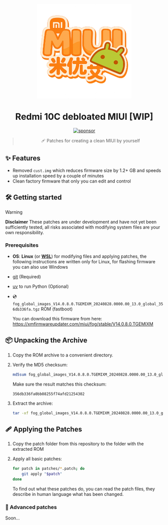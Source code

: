 <!-- markdownlint-disable first-line-h1 -->
<!-- markdownlint-capture -->
<!-- markdownlint-disable no-inline-html -->
<div align="center">

  <img src="assets/hero.png" alt="MIUI" width="300">

  <!-- markdownlint-disable-next-line heading-start-left -->
  # Redmi 10C debloated MIUI \[WIP\]

  [![sponsor](https://img.shields.io/badge/sponsor-FF6900?logo=githubsponsors&labelColor=FAFAFA&logoColor=FF6900)](https://github.com/okineadev/vitepress-plugin-llms?sponsor=1)

  > 🩹 Patches for creating a clean MIUI by yourself

</div>
<!-- markdownlint-restore -->

## ✨ Features

- Removed `cust.img` which reduces firmware size by 1.2+ GB and speeds up installation speed by a couple of minutes
- Clean factory firmware that only you can edit and control

## 🛠️ Getting started

> [!WARNING]
> **Disclaimer**
> These patches are under development and have not yet been sufficiently tested, all risks associated with modifying system files are your own responsibility.

### Prerequisites

- **OS**: **Linux** (or [**WSL**](https://learn.microsoft.com/windows/wsl/about)) for modifying files and applying patches, the following instructions are written only for Linux, for flashing firmware you can also use Windows
- [git](https://git-scm.com/downloads) (Required)
- [uv](https://github.com/astral-sh/uv#installation) to run Python (Optional)
- 💿 `fog_global_images_V14.0.8.0.TGEMIXM_20240828.0000.00_13.0_global_356db336fa.tgz` ROM (fastboot)

  You can download this firmware from here: <https://xmfirmwareupdater.com/miui/fog/stable/V14.0.8.0.TGEMIXM>

## 📦 Unpacking the Archive

1. Copy the ROM archive to a convenient directory.
2. Verify the MD5 checksum:

   ```bash
   md5sum fog_global_images_V14.0.8.0.TGEMIXM_20240828.0000.00_13.0_global_356db336fa.tgz
   ```

   Make sure the result matches this checksum:

   ```plaintext
   356db336fa0bb08255f74afd21254302
   ```

3. Extract the archive:

   ```bash
   tar -xf fog_global_images_V14.0.8.0.TGEMIXM_20240828.0000.00_13.0_global_356db336fa.tgz
   ```

## 🩹 Applying the Patches

1. Copy the patch folder from this repository to the folder with the extracted ROM
2. Apply all basic patches:

   ```bash
   for patch in patches/*.patch; do
       git apply "$patch"
   done
   ```

   To find out what these patches do, you can read the patch files, they describe in human language what has been changed.

### 🥼 Advanced patches

Soon...
